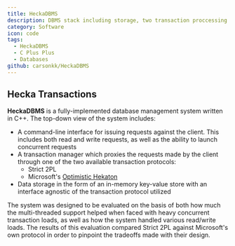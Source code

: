 ```yaml
---
title: HeckaDBMS
description: DBMS stack including storage, two transaction proccessing protocols, and a client for submitting requests
category: Software
icon: code
tags:
  - HeckaDBMS
  - C Plus Plus
  - Databases
github: carsonkk/HeckaDBMS
---
```


## Hecka Transactions

**HeckaDBMS** is a fully-implemented database management system written in C++. The top-down view of the system includes:

- A command-line interface for issuing requests against the client. This includes both read and write requests, as well as the ability to launch concurrent requests
- A transaction manager which proxies the requests made by the client through one of the two available transaction protocols:
  * Strict 2PL
  * Microsoft's [Optimistic Hekaton](http://vldb.org/pvldb/vol5/p298_per-akelarson_vldb2012.pdf)
- Data storage in the form of an in-memory key-value store with an interface agnostic of the transaction protocol utilized

The system was designed to be evaluated on the basis of both how much the multi-threaded support helped when faced with heavy concurrent transaction loads, as well as how the system handled various read/write loads. The results of this evaluation compared Strict 2PL against Microsoft's own protocol in order to pinpoint the tradeoffs made with their design.
